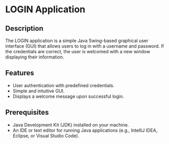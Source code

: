 # LOGIN Application

## Description
The LOGIN application is a simple Java Swing-based graphical user interface (GUI) that allows users to log in with a username and password. If the credentials are correct, the user is welcomed with a new window displaying their information.

## Features
- User authentication with predefined credentials.
- Simple and intuitive GUI.
- Displays a welcome message upon successful login.

## Prerequisites
- Java Development Kit (JDK) installed on your machine.
- An IDE or text editor for running Java applications (e.g., IntelliJ IDEA, Eclipse, or Visual Studio Code).
